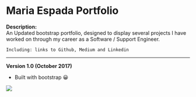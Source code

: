 # Maria Espada Portfolio 

<b> Description: </b>
<br>
An Updated bootstrap portfolio, designed to display several projects I have worked on through my career as a Software / Support Engineer. 

```Including: links to Github, Medium and Linkedin```

<hr>

 <b> Version 1.0 (October 2017) </b>

* Built with bootstrap :grinning:


<img src = "portfolio.jpg">











